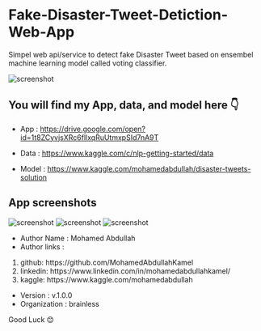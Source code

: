 # Fake-Disaster-Tweet-Detiction-Web-App

Simpel web api/service to detect fake Disaster Tweet based on ensembel machine learning model called voting classifier.

![screenshot](https://about.twitter.com/content/dam/about-twitter/company/brand-resources/en_us/OTB_Company_Blue.png.img.fullhd.medium.png)

## You will find my App, data, and model here 👇

* App : https://drive.google.com/open?id=1t8ZCyvjsXRc6fllxqRuUtmxpSId7nA9T

* Data : https://www.kaggle.com/c/nlp-getting-started/data

* Model : https://www.kaggle.com/mohamedabdullah/disaster-tweets-solution

## App screenshots

![screenshot](https://i.imgur.com/dLGFZaN.png)
![screenshot](https://i.imgur.com/LucYw0u.png)
![screenshot](https://i.imgur.com/PYpfXQK.png)


* Author Name : Mohamed Abdullah
* Author links :   
<ol>
  <li>github: https://github.com/MohamedAbdullahKamel</li>
  <li>linkedin:  https://www.linkedin.com/in/mohamedabdullahkamel/</li>
  <li>kaggle:  https://www.kaggle.com/mohamedabdullah</li>
</ol>
                                      
* Version : v.1.0.0
* Organization : brainless

Good Luck 😊
